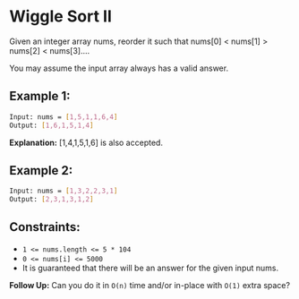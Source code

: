 # Wiggle Sort II

Given an integer array nums, reorder it such that nums[0] < nums[1] > nums[2] < nums[3]....

You may assume the input array always has a valid answer.

## Example 1:

```bash
Input: nums = [1,5,1,1,6,4]
Output: [1,6,1,5,1,4]
```

**Explanation:** [1,4,1,5,1,6] is also accepted.

## Example 2:

```bash
Input: nums = [1,3,2,2,3,1]
Output: [2,3,1,3,1,2]
```

## Constraints:

- `1 <= nums.length <= 5 * 104`
- `0 <= nums[i] <= 5000`
- It is guaranteed that there will be an answer for the given input nums.

**Follow Up:** Can you do it in `O(n)` time and/or in-place with `O(1)` extra space?
